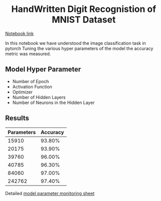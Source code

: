 <h1 align="center"> HandWritten Digit Recognistion of MNIST Dataset </h1>

[Notebook link](https://github.com/veeravignesh1/DeepLearning/blob/master/MNIST%20Classification-MLP-Pytorch.ipynb)

In this notebook we have understood the image classification task in pytorch
Tuning the various hyper parameters of the model the accuracy metric was measured.

## Model Hyper Parameter
- Number of Epoch
- Activation Function
- Optimizer
- Number of Hidden Layers
- Number of Neurons in the Hidden Layer

## Results

| Parameters | Accuracy |
| ---------- | -------- |
| 15910      | 93.80%   |
| 20175      | 93.90%   |
| 39760      | 96.00%   |
| 40785      | 96.30%   |
| 84060      | 97.00%   |
| 242762     | 97.40%   |

Detailed [model parameter monitoring sheet]()
